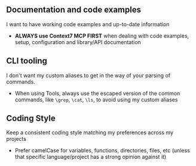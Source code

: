 ## Documentation and code examples

I want to have working code examples and up-to-date information

- **ALWAYS use Context7 MCP FIRST** when dealing with code examples, setup, configuration and library/API documentation

## CLI tooling

I don't want my custom aliases to get in the way of your parsing of commands.

- When using Tools, always use the escaped version of the common commands, like `\grep`, `\cat`, `\ls`, to avoid using my custom aliases

## Coding Style

Keep a consistent coding style matching my preferences across my projects

- Prefer camelCase for variables, functions, directories, files, etc (unless that specific language/project has a strong opinion against it)
